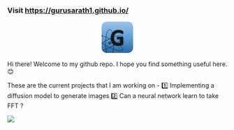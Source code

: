 ### Visit https://gurusarath1.github.io/

<p align="center">
  <a href="https://www.linkedin.com/in/guru-sarath-t-4ab648131/">
    <img src="https://raw.githubusercontent.com/gurusarath1/gurusarath1/main/includes/images/GitHubLogo_G_anitmation.gif" alt="Guru Sarath T" width="72" height="72">
  </a>
</p>

Hi there!
Welcome to my github repo. I hope you find something useful here. 😊

These are the current projects that I am working on -
1️⃣ Implementing a diffusion model to generate images 
2️⃣ Can a neural network learn to take FFT ?

![](https://komarev.com/ghpvc/?username=gurusarath1&style=flat-square&color=blueviolet&label=views)

